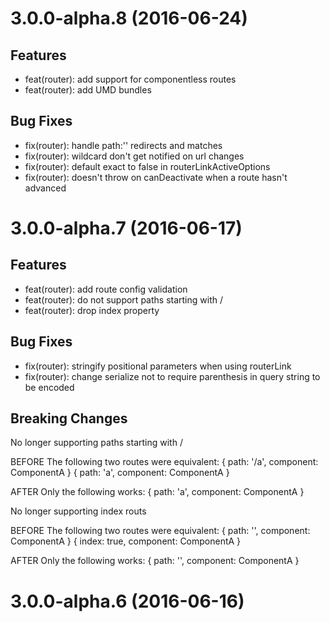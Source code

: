 # 3.0.0-alpha.8 (2016-06-24)

## Features
* feat(router): add support for componentless routes
* feat(router): add UMD bundles

## Bug Fixes
* fix(router): handle path:'' redirects and matches
* fix(router): wildcard don't get notified on url changes
* fix(router): default exact to false in routerLinkActiveOptions
* fix(router): doesn't throw on canDeactivate when a route hasn't advanced

# 3.0.0-alpha.7 (2016-06-17)

## Features
* feat(router): add route config validation
* feat(router): do not support paths starting with /
* feat(router): drop index property

## Bug Fixes
* fix(router): stringify positional parameters when using routerLink
* fix(router): change serialize not to require parenthesis in query string to be encoded

## Breaking Changes

No longer supporting paths starting with /

BEFORE
The following two routes were equivalent:
{ path: '/a', component: ComponentA }
{ path: 'a', component: ComponentA }

AFTER
Only the following works:
{ path: 'a', component: ComponentA }

No longer supporting index routs

BEFORE
The following two routes were equivalent:
{ path: '', component: ComponentA }
{ index: true, component: ComponentA }

AFTER
Only the following works:
{ path: '', component: ComponentA }


# 3.0.0-alpha.6 (2016-06-16)